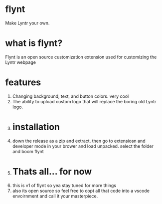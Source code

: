 # flynt
Make Lyntr your own.
# what is flynt?
Flynt is an open source customization extension used for customizing the Lyntr webpage
# features
1. Changing background, text, and button colors. very cool
2. The ability to upload custom logo that will replace the boring old Lyntr logo.
3. # installation
4. down the release as a zip and extract. then go to extensiosn and developer mode in your brower and load unpacked. select the folder and boom flynt
5. # Thats all... for now
6. this is v1 of flynt so yea stay tuned for more things
7. also its open source so feel free to copt all that code into a vscode envoirnment and call it your masterpiece.
